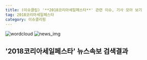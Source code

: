 ```yaml
---
title: (이슈클립) '**2018코리아세일페스타**' 관련 이슈, 기사 모아 보기
tag: 2018코리아세일페스타
category: 이슈클리핑
---
```

![wordcloud](https://s3.ap-northeast-2.amazonaws.com/lyrics101-wordcloud/2018-09-27-1538059786.png)
![news_img](https://user-images.githubusercontent.com/42597476/44507050-1206f400-a6e4-11e8-8d98-7ffbfebb353f.png)
## **'**2018코리아세일페스타**'** 뉴스속보 검색결과


